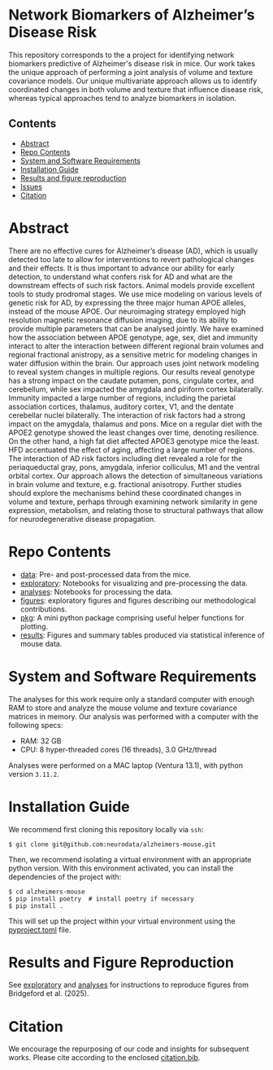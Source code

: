 # Network Biomarkers of Alzheimer’s Disease Risk

This repository corresponds to the a project for identifying network biomarkers predictive of Alzheimer's disease risk in mice. Our work takes the unique approach of performing a joint analysis of volume and texture covariance models. Our unique multivariate approach allows us to identify coordinated changes in both volume and texture that influence disease risk, whereas typical approaches tend to analyze biomarkers in isolation. 

## Contents

- [Abstract](#abstract)
- [Repo Contents](#repo-contents)
- [System and Software Requirements](#system-and-software-requirements)
- [Installation Guide](#installation-guide)
- [Results and figure reproduction](#results-and-figure-reproduction)
- [Issues](https://github.com/neurodata/alzheimers-mouse/issues)
- [Citation](#citation)

# Abstract

There are no effective cures for Alzheimer’s disease (AD), which is usually detected too late to allow for interventions to revert pathological changes and their effects. It is thus important to advance our ability for early detection, to understand what confers risk for AD and what are the downstream effects of such risk factors. Animal models provide excellent tools to study prodromal stages. We use mice modeling on various levels of genetic risk for AD, by expressing the three major human APOE alleles, instead of the mouse APOE. Our neuroimaging strategy employed high resolution magnetic resonance diffusion imaging, due to its ability to provide multiple parameters that can be analysed jointly. We have examined how the association between APOE genotype, age, sex, diet and immunity interact to alter the interaction between different regional brain volumes and regional fractional anistropy, as a sensitive metric for modeling changes in water diffusion within the brain. Our approach uses joint network modeling to reveal system changes in multiple regions. Our results reveal genotype has a strong impact on the caudate putamen, pons, cingulate cortex, and cerebellum, while sex impacted the amygdala and piriform cortex bilaterally. Immunity impacted a large number of regions, including the parietal association cortices, thalamus, auditory cortex, V1, and the dentate cerebellar nuclei bilaterally. The interaction of risk factors had a strong impact on the amygdala, thalamus and pons.  Mice on a regular diet with the APOE2 genotype showed the least changes over time, denoting resilience. On the other hand, a high fat diet affected APOE3 genotype mice the least. HFD accentuated the effect of aging, affecting a large number of regions. The interaction of AD risk factors including diet revealed a role for the periaqueductal gray, pons, amygdala, inferior colliculus, M1 and the ventral orbital cortex. Our approach allows the detection of simultaneous variations in brain volume and texture, e.g. fractional anisotropy. Further studies should explore the mechanisms behind these coordinated changes in volume and texture, perhaps through examining network similarity in gene expression, metabolism, and relating those to structural pathways that allow for neurodegenerative disease propagation.

# Repo Contents
- [data](./data): Pre- and post-processed data from the mice.
- [exploratory](./exploratory): Notebooks for visualizing and pre-processing the data.
- [analyses](./analyses): Notebooks for processing the data.
- [figures](./figures): exploratory figures and figures describing our methodological contributions.
- [pkg](./pkg): A mini python package comprising useful helper functions for plotting.
- [results](./results): Figures and summary tables produced via statistical inference of mouse data.

# System and Software Requirements

The analyses for this work require only a standard computer with enough RAM to store and analyze the mouse volume and texture covariance matrices in memory. Our analysis was performed with a computer with the following specs:

- RAM: 32 GB
- CPU: 8 hyper-threaded cores (16 threads), 3.0 GHz/thread

Analyses were performed on a MAC laptop (Ventura 13.1), with python version `3.11.2`. 


# Installation Guide

We recommend first cloning this repository locally via `ssh`:

```
$ git clone git@github.com:neurodata/alzheimers-mouse.git
```

Then, we recommend isolating a virtual environment with an appropriate python version. With this environment activated, you can install the dependencies of the project with:

```
$ cd alzheimers-mouse
$ pip install poetry  # install poetry if necessary
$ pip install .
```

This will set up the project within your virtual environment using the [pyproject.toml](./pyproject.toml) file. 

# Results and Figure Reproduction

See [exploratory](./exploratory) and [analyses](./analyses) for instructions to reproduce figures from Bridgeford et al. (2025). 

# Citation

We encourage the repurposing of our code and insights for subsequent works. Please cite according to the enclosed [citation.bib](./citation.bib).
